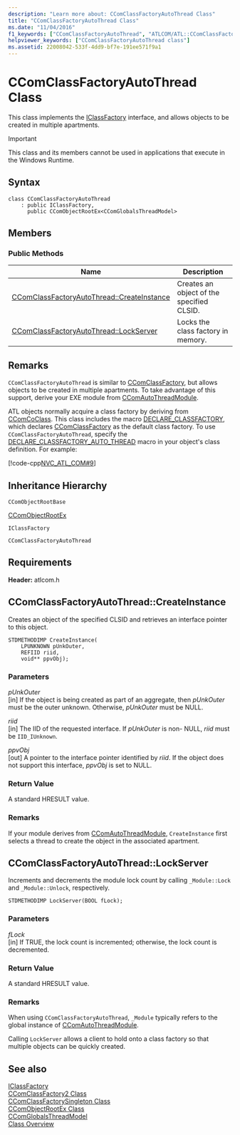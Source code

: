 ```yaml
---
description: "Learn more about: CComClassFactoryAutoThread Class"
title: "CComClassFactoryAutoThread Class"
ms.date: "11/04/2016"
f1_keywords: ["CComClassFactoryAutoThread", "ATLCOM/ATL::CComClassFactoryAutoThread", "ATLCOM/ATL::CComClassFactoryAutoThread::CreateInstance", "ATLCOM/ATL::CComClassFactoryAutoThread::LockServer"]
helpviewer_keywords: ["CComClassFactoryAutoThread class"]
ms.assetid: 22008042-533f-4dd9-bf7e-191ee571f9a1
---
```

# CComClassFactoryAutoThread Class

This class implements the [IClassFactory](/windows/win32/api/unknwnbase/nn-unknwnbase-iclassfactory) interface, and allows objects to be created in multiple apartments.

> [!IMPORTANT]
> This class and its members cannot be used in applications that execute in the Windows Runtime.

## Syntax

```
class CComClassFactoryAutoThread
    : public IClassFactory,
      public CComObjectRootEx<CComGlobalsThreadModel>
```

## Members

### Public Methods

|Name|Description|
|----------|-----------------|
|[CComClassFactoryAutoThread::CreateInstance](#createinstance)|Creates an object of the specified CLSID.|
|[CComClassFactoryAutoThread::LockServer](#lockserver)|Locks the class factory in memory.|

## Remarks

`CComClassFactoryAutoThread` is similar to [CComClassFactory](../../atl/reference/ccomclassfactory-class.md), but allows objects to be created in multiple apartments. To take advantage of this support, derive your EXE module from [CComAutoThreadModule](../../atl/reference/ccomautothreadmodule-class.md).

ATL objects normally acquire a class factory by deriving from [CComCoClass](../../atl/reference/ccomcoclass-class.md). This class includes the macro [DECLARE_CLASSFACTORY](aggregation-and-class-factory-macros.md#declare_classfactory), which declares [CComClassFactory](../../atl/reference/ccomclassfactory-class.md) as the default class factory. To use `CComClassFactoryAutoThread`, specify the [DECLARE_CLASSFACTORY_AUTO_THREAD](aggregation-and-class-factory-macros.md#declare_classfactory_auto_thread) macro in your object's class definition. For example:

[!code-cpp[NVC_ATL_COM#9](../../atl/codesnippet/cpp/ccomclassfactoryautothread-class_1.h)]

## Inheritance Hierarchy

`CComObjectRootBase`

[CComObjectRootEx](../../atl/reference/ccomobjectrootex-class.md)

`IClassFactory`

`CComClassFactoryAutoThread`

## Requirements

**Header:** atlcom.h

## <a name="createinstance"></a> CComClassFactoryAutoThread::CreateInstance

Creates an object of the specified CLSID and retrieves an interface pointer to this object.

```
STDMETHODIMP CreateInstance(
    LPUNKNOWN pUnkOuter,
    REFIID riid,
    void** ppvObj);
```

### Parameters

*pUnkOuter*<br/>
[in] If the object is being created as part of an aggregate, then *pUnkOuter* must be the outer unknown. Otherwise, *pUnkOuter* must be NULL.

*riid*<br/>
[in] The IID of the requested interface. If *pUnkOuter* is non- NULL, *riid* must be `IID_IUnknown`.

*ppvObj*<br/>
[out] A pointer to the interface pointer identified by *riid*. If the object does not support this interface, *ppvObj* is set to NULL.

### Return Value

A standard HRESULT value.

### Remarks

If your module derives from [CComAutoThreadModule](../../atl/reference/ccomautothreadmodule-class.md), `CreateInstance` first selects a thread to create the object in the associated apartment.

## <a name="lockserver"></a> CComClassFactoryAutoThread::LockServer

Increments and decrements the module lock count by calling `_Module::Lock` and `_Module::Unlock`, respectively.

```
STDMETHODIMP LockServer(BOOL fLock);
```

### Parameters

*fLock*<br/>
[in] If TRUE, the lock count is incremented; otherwise, the lock count is decremented.

### Return Value

A standard HRESULT value.

### Remarks

When using `CComClassFactoryAutoThread`, `_Module` typically refers to the global instance of [CComAutoThreadModule](../../atl/reference/ccomautothreadmodule-class.md).

Calling `LockServer` allows a client to hold onto a class factory so that multiple objects can be quickly created.

## See also

[IClassFactory](/windows/win32/api/unknwnbase/nn-unknwnbase-iclassfactory)<br/>
[CComClassFactory2 Class](../../atl/reference/ccomclassfactory2-class.md)<br/>
[CComClassFactorySingleton Class](../../atl/reference/ccomclassfactorysingleton-class.md)<br/>
[CComObjectRootEx Class](../../atl/reference/ccomobjectrootex-class.md)<br/>
[CComGlobalsThreadModel](atl-typedefs.md#ccomglobalsthreadmodel)<br/>
[Class Overview](../../atl/atl-class-overview.md)
